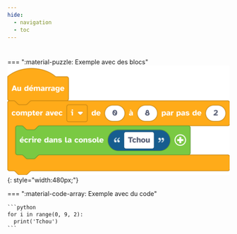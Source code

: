 ```yaml
---
hide:
  - navigation
  - toc
---
```


# 

=== ":material-puzzle: Exemple avec des blocs"
    ![Exemple avec des blocs](quiz2-question1.png){: style="width:480px;"}

=== ":material-code-array: Exemple avec du code"

    ```python
    for i in range(0, 9, 2):
      print('Tchou')
    ```